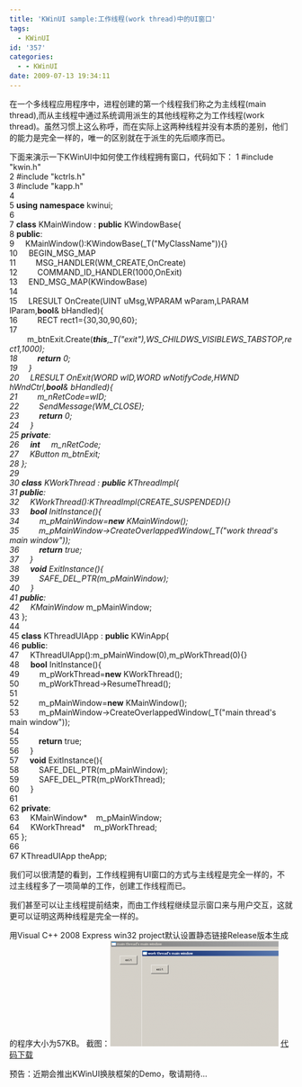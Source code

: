 ```yaml
---
title: 'KWinUI sample:工作线程(work thread)中的UI窗口'
tags:
  - KWinUI
id: '357'
categories:
  - - KWinUI
date: 2009-07-13 19:34:11
---
```


在一个多线程应用程序中，进程创建的第一个线程我们称之为主线程(main thread),而从主线程中通过系统调用派生的其他线程称之为工作线程(work thread)。虽然习惯上这么称呼，而在实际上这两种线程并没有本质的差别，他们的能力是完全一样的，唯一的区别就在于派生的先后顺序而已。
<!-- more -->
下面来演示一下KWinUI中如何使工作线程拥有窗口，代码如下：
 1 #include "kwin.h"  
 2 #include "kctrls.h"  
 3 #include "kapp.h"  
 4  
 5 **using** **namespace** kwinui;  
 6  
 7 **class** KMainWindow : **public** KWindowBase<KMainWindow>{  
 8 **public**:  
 9     KMainWindow():KWindowBase<KMainWindow>(_T("MyClassName")){}  
10     BEGIN_MSG_MAP  
11         MSG_HANDLER(WM_CREATE,OnCreate)  
12         COMMAND_ID_HANDLER(1000,OnExit)  
13     END_MSG_MAP(KWindowBase<KMainWindow>)  
14  
15     LRESULT OnCreate(UINT uMsg,WPARAM wParam,LPARAM lParam,**bool**& bHandled){  
16         RECT rect1={30,30,90,60};  
17         m_btnExit.Create(***this**,_T("exit"),WS_CHILDWS_VISIBLEWS_TABSTOP,rect1,1000);  
18         **return** 0;  
19     }  
20     LRESULT OnExit(WORD wID,WORD wNotifyCode,HWND hWndCtrl,**bool**& bHandled){  
21         m_nRetCode=wID;  
22         SendMessage(WM_CLOSE);  
23         **return** 0;  
24     }  
25 **private**:  
26     **int**     m_nRetCode;  
27     KButton m_btnExit;  
28 };  
29  
30 **class** KWorkThread : **public** KThreadImpl<KWorkThread>{  
31 **public**:  
32     KWorkThread():KThreadImpl<KWorkThread>(CREATE_SUSPENDED){}  
33     **bool** InitInstance(){  
34         m_pMainWindow=**new** KMainWindow();  
35         m_pMainWindow->CreateOverlappedWindow(_T("work thread's main window"));  
36         **return** true;  
37     }  
38     **void** ExitInstance(){  
39         SAFE_DEL_PTR(m_pMainWindow);  
40     }  
41 **public**:  
42     KMainWindow* m_pMainWindow;  
43 };  
44  
45 **class** KThreadUIApp : **public** KWinApp<KThreadUIApp>{  
46 **public**:  
47     KThreadUIApp():m_pMainWindow(0),m_pWorkThread(0){}  
48     **bool** InitInstance(){  
49         m_pWorkThread=**new** KWorkThread();  
50         m_pWorkThread->ResumeThread();  
51  
52         m_pMainWindow=**new** KMainWindow();  
53         m_pMainWindow->CreateOverlappedWindow(_T("main thread's main window"));  
54  
55         **return** true;  
56     }  
57     **void** ExitInstance(){  
58         SAFE_DEL_PTR(m_pMainWindow);  
59         SAFE_DEL_PTR(m_pWorkThread);  
60     }  
61       
62 **private**:  
63     KMainWindow*    m_pMainWindow;  
64     KWorkThread*    m_pWorkThread;  
65 };  
66  
67 KThreadUIApp theApp;  

我们可以很清楚的看到，工作线程拥有UI窗口的方式与主线程是完全一样的，不过主线程多了一项简单的工作，创建工作线程而已。

我们甚至可以让主线程提前结束，而由工作线程继续显示窗口来与用户交互，这就更可以证明这两种线程是完全一样的。

用Visual C++ 2008 Express win32 project默认设置静态链接Release版本生成的程序大小为57KB。
截图：[![threadui](/images/2009/07/threadui-300x188.png "threadui")](/images/2009/07/threadui.png)
[代码下载](/downloads/kwinui/samples/thread_ui.cpp)

预告：近期会推出KWinUI换肤框架的Demo，敬请期待...